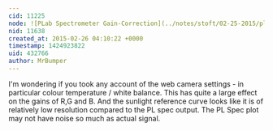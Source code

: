 ```yaml
---
cid: 11225
node: ![PLab Spectrometer Gain-Correction](../notes/stoft/02-25-2015/plab-spectrometer-gain-correction)
nid: 11638
created_at: 2015-02-26 04:10:22 +0000
timestamp: 1424923822
uid: 432766
author: MrBumper
---
```


I'm wondering if you took any account of the web camera settings - in particular colour temperature / white balance. This has quite a large effect on the gains of R,G and B. And the sunlight reference curve looks like it is of relatively low resolution compared to the PL spec output. The PL Spec plot may not have noise so much as actual signal.
